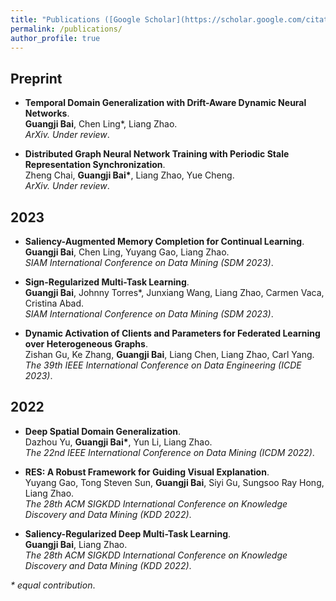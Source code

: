 ```yaml
---
title: "Publications ([Google Scholar](https://scholar.google.com/citations?user=qtqjDKcAAAAJ&hl=en))"
permalink: /publications/
author_profile: true
---
```


## Preprint
* <b>Temporal Domain Generalization with Drift-Aware Dynamic Neural Networks</b>.<br>
<b>Guangji Bai</b>, Chen Ling*, Liang Zhao.<br>
<i>ArXiv. Under review</i>.<br>

* <b>Distributed Graph Neural Network Training with Periodic Stale Representation Synchronization</b>.<br>
Zheng Chai, <b>Guangji Bai*</b>, Liang Zhao, Yue Cheng.<br>
<i>ArXiv. Under review</i>.<br>
  
## 2023
* <b>Saliency-Augmented Memory Completion for Continual Learning</b>.<br>
<b>Guangji Bai</b>, Chen Ling, Yuyang Gao, Liang Zhao.<br>
<i>SIAM International Conference on Data Mining (SDM 2023)</i>.<br>

* <b>Sign-Regularized Multi-Task Learning</b>.<br>
<b>Guangji Bai</b>, Johnny Torres*, Junxiang Wang, Liang Zhao, Carmen Vaca, Cristina Abad.<br>
<i>SIAM International Conference on Data Mining (SDM 2023)</i>.<br>

* <b>Dynamic Activation of Clients and Parameters for Federated Learning over Heterogeneous Graphs</b>.<br>
Zishan Gu, Ke Zhang, <b>Guangji Bai</b>, Liang Chen, Liang Zhao, Carl Yang.<br>
<i>The 39th IEEE International Conference on Data Engineering (ICDE 2023)</i>.<br>


## 2022
* <b>Deep Spatial Domain Generalization</b>.<br>
Dazhou Yu, <b>Guangji Bai*</b>, Yun Li, Liang Zhao.<br>
<i>The 22nd IEEE International Conference on Data Mining (ICDM 2022)</i>.<br>

* <b>RES: A Robust Framework for Guiding Visual Explanation</b>.<br>
Yuyang Gao, Tong Steven Sun, <b>Guangji Bai</b>, Siyi Gu, Sungsoo Ray Hong, Liang Zhao.<br>
<i>The 28th ACM SIGKDD International Conference on Knowledge Discovery and Data Mining (KDD 2022)</i>.<br>

* <b>Saliency-Regularized Deep Multi-Task Learning</b>.<br>
<b>Guangji Bai</b>, Liang Zhao.<br>
<i>The 28th ACM SIGKDD International Conference on Knowledge Discovery and Data Mining (KDD 2022)</i>.<br>

<i>* equal contribution</i>.<br>
